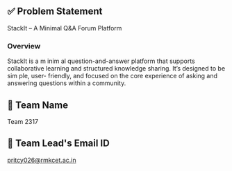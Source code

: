 ## ✅ Problem Statement
StackIt – A Minimal Q&A Forum Platform
### Overview
StackIt is a m inim al question-and-answer platform that supports collaborative
learning and structured knowledge sharing. It’s designed to be sim ple, user- friendly,
and focused on the core experience of asking and answering questions within a
community.

## 👥 Team Name 
Team 2317

## 📧 Team Lead's Email ID
pritcy026@rmkcet.ac.in
